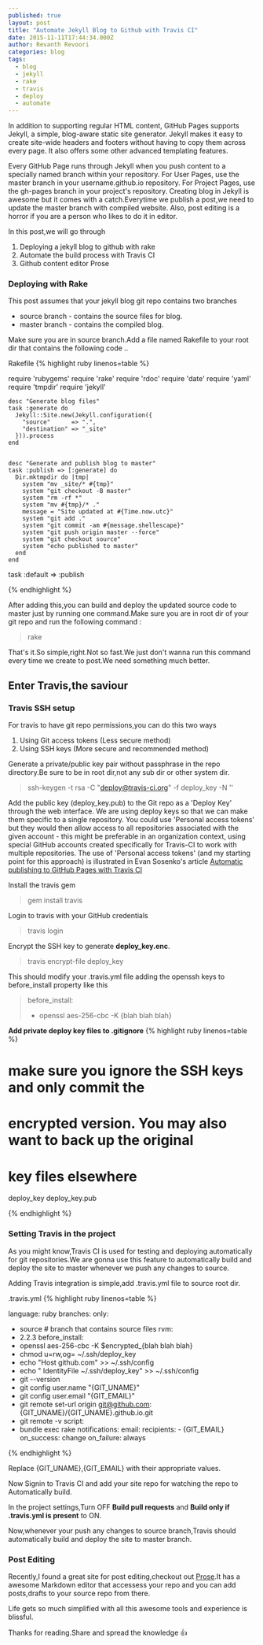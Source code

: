 ```yaml
---
published: true
layout: post
title: "Automate Jekyll Blog to Github with Travis CI"
date: 2015-11-11T17:44:34.000Z
author: Revanth Revoori
categories: blog
tags: 
  - blog
  - jekyll
  - rake
  - travis
  - deploy
  - automate
---
```


In addition to supporting regular HTML content, GitHub Pages supports Jekyll, a simple, blog-aware static site generator. Jekyll makes it easy to create site-wide headers and footers without having to copy them across every page. It also offers some other advanced templating features.

Every GitHub Page runs through Jekyll when you push content to a specially named branch within your repository. For User Pages, use the master branch in your username.github.io repository. For Project Pages, use the gh-pages branch in your project's repository. Creating blog in Jekyll is awesome but it comes with a catch.Everytime we publish a post,we need to update the master branch with compiled website. Also, post editing is a horror if you are a person who likes to do it in editor.

In this post,we will go through 

1. Deploying a jekyll blog to github with rake
2. Automate the build process with Travis CI
3. Github content editor Prose


### **Deploying with Rake**

This post assumes that your jekyll blog git repo contains two branches
- source branch - contains the source files for blog.
- master branch - contains the compiled blog.

Make sure you are in source branch.Add a file named Rakefile to your root dir that contains the following code ..

Rakefile
{% highlight ruby linenos=table %}

require 'rubygems'
    require 'rake'
    require 'rdoc'
    require 'date'
    require 'yaml'
    require 'tmpdir'
    require 'jekyll'

    desc "Generate blog files"
    task :generate do
      Jekyll::Site.new(Jekyll.configuration({
        "source"      => ".",
        "destination" => "_site"
      })).process
    end


    desc "Generate and publish blog to master"
    task :publish => [:generate] do
      Dir.mktmpdir do |tmp|
        system "mv _site/* #{tmp}"
        system "git checkout -B master"
        system "rm -rf *"
        system "mv #{tmp}/* ."
        message = "Site updated at #{Time.now.utc}"
        system "git add ."
        system "git commit -am #{message.shellescape}"
        system "git push origin master --force"
        system "git checkout source"
        system "echo published to master"
      end
    end

task :default => :publish

{% endhighlight %} 

After adding this,you can build and deploy the updated source code to master just by running one command.Make sure you are in root dir of your git repo and run the following command :

> rake

That's it.So simple,right.Not so fast.We just don't wanna run this command every time we create to post.We need something much better.

## **Enter Travis,the saviour**

### **Travis SSH setup**

For travis to have git repo permissions,you can do this two ways
1. Using Git access tokens (Less secure method)
2. Using SSH keys (More secure and recommended method)

Generate a private/public key pair without passphrase in the repo directory.Be sure to be in root dir,not any sub dir or other system dir.

> ssh-keygen -t rsa -C "deploy@travis-ci.org" -f deploy_key -N ''

Add the public key (deploy_key.pub) to the Git repo as a 'Deploy Key' through the web interface. We are using deploy keys so that we can make them specific to a single repository. You could use 'Personal access tokens' but they would then allow access to all repositories associated with the given account - this might be preferable in an organization context, using special GitHub accounts created specifically for Travis-CI to work with multiple repositories. The use of 'Personal access tokens' (and my starting point for this approach) is illustrated in Evan Sosenko's article [Automatic publishing to GitHub Pages with Travis CI](https://evansosenko.com/posts/automatic-publishing-github-pages-travis-ci/ "Personal Access Jekyll Travis")

Install the travis gem

> gem install travis

Login to travis with your GitHub credentials

> travis login

Encrypt the SSH key to generate **deploy_key.enc**.

> travis encrypt-file deploy_key

This should modify your .travis.yml file adding the openssh keys to before_install property like this

> before_install:
> - openssl aes-256-cbc -K {blah blah blah}

**Add private deploy key files to .gitignore**
{% highlight ruby linenos=table %}

# make sure you ignore the SSH keys and only commit the
# encrypted version. You may also want to back up the original
# key files elsewhere
deploy_key
deploy_key.pub

{% endhighlight %}

### **Setting Travis in the project**

As you might know,Travis CI is used for testing and deploying automatically for git repositories.We are gonna use this feature to automatically build and deploy the site to master whenever we push any changes to source.

Adding Travis integration is simple,add .travis.yml file to source root dir.

.travis.yml
{% highlight ruby linenos=table %}

language: ruby
branches:
  only:
  - source  # branch that contains source files
rvm:
- 2.2.3
before_install:
- openssl aes-256-cbc -K $encrypted_{blah blah blah}
- chmod u=rw,og= ~/.ssh/deploy_key
- echo "Host github.com" >> ~/.ssh/config
- echo "  IdentityFile ~/.ssh/deploy_key" >> ~/.ssh/config
- git --version
- git config user.name "{GIT_UNAME}"
- git config user.email "{GIT_EMAIL}"
- git remote set-url origin git@github.com:{GIT_UNAME}/{GIT_UNAME}.github.io.git
- git remote -v
script:
- bundle exec rake
notifications:
  email:
    recipients:
      - {GIT_EMAIL}
    on_success: change
    on_failure: always
    
{% endhighlight %}

Replace {GIT_UNAME},{GIT_EMAIL} with their appropriate values.


Now Signin to Travis CI and add your site repo for watching the repo to Automatically build.

In the project settings,Turn OFF **Build pull requests** and **Build only if .travis.yml is present** to ON.

Now,whenever your push any changes to source branch,Travis should automatically build and deploy the site to master branch.

### **Post Editing**

Recently,I found a great site for post editing,checkout out [Prose](http://prose.io/ "Prose").It has a awesome Markdown editor that accessess your repo and you can add posts,drafts to your source repo from there.

Life gets so much simplified with all this awesome tools and experience is blissful.

Thanks for reading.Share and spread the knowledge :+1: